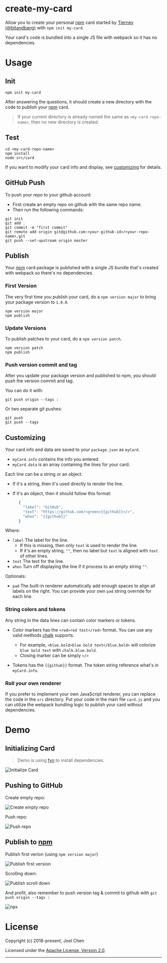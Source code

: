 # create-my-card

Allow you to create your personal [npm] card started by [Tierney (@bitandbang)] with `npm init my-card`.

Your card's code is bundled into a single JS file with webpack so it has no dependencies.

# Usage

## Init

```
npm init my-card
```

After answering the questions, it should create a new directory with the code to publish your [npm] card.

> If your current directory is already named the same as `<my-card-repo-name>`, then no new directory is created.

## Test

```
cd <my-card-repo-name>
npm install
node src/card
```

If you want to modify your card info and display, see [customizing](#customizing) for details.

## GitHub Push

To push your repo to your github account:

- First create an empty repo on github with the same repo name.
- Then run the following commands:

```
git init
git add .
git commit -m "first commit"
git remote add origin git@github.com:<your-github-id>/<your-repo-name>.git
git push --set-upstream origin master
```

## Publish

Your [npm] card package is published with a single JS bundle that's created with webpack so there's no dependencies.

### First Version

The very first time you publish your card, do a `npm version major` to bring your package version to `1.0.0`.

```
npm version major
npm publish
```

### Update Versions

To publish patches to your card, do a `npm version patch`.

```
npm version patch
npm publish
```

### Push version commit and tag

After you update your package version and published to npm, you should push the version commit and tag.

You can do it with:

```
git push origin --tags :
```

Or two separate git pushes:

```
git push
git push --tags
```

## Customizing

Your card info and data are saved to your `package.json` as `myCard`.

- `myCard.info` contains the info you entered.
- `myCard.data` is an array containing the lines for your card.

Each line can be a string or an object.

- If it's a string, then it's used directly to render the line.

- If it's an object, then it should follow this format:

```js
      {
        "label": "GitHub",
        "text": "https://github.com/<green>{{github}}</>",
        "when": "{{github}}"
      }
```

Where:

- `label` The label for the line.
  - If this is missing, then only `text` is used to render the line.
  - If it's an empty string, `""`, then no label but `text` is aligned with `text` of other lines.
- `text` The text for the line.
- `when` Turn off displaying the line if it process to an empty string `""`.

Optionals:

- `pad` The built-in renderer automatically add enough spaces to align all labels on the right. You can provide your own `pad` string override for each line.

### String colors and tokens

Any string in the data lines can contain color markers or tokens.

- Color markers has the `<red>red text</red>` format. You can use any valid methods [chalk] supports.

  - For example, `<blue.bold>blue bold text</blue.bold>` will colorize `blue bold text` with `chalk.blue.bold`.
  - Closing marker can be simply `</>`

- Tokens has the `{{github}}` format. The token string reference what's in `myCard.info`.

### Roll your own renderer

If you prefer to implement your own JavaScript renderer, you can replace the code in the `src` directory. Put your code in the main file `card.js` and you can utilize the webpack bundling logic to publish your card without dependencies.

# Demo

## Initializing Card

> Demo is using [fyn] to install dependencies.

![Initialize Card][init-your-card]

## Pushing to GitHub

Create empty repo:

![Create empty repo][create-empty-repo]

Push repo:

![Push repo][push-repo]

## Publish to [npm]

Publish first verion (using `npm version major`)

![Publish first version][publish-1]

Scrolling down:

![Publish scroll down][publish-2]

And profit, also remember to push version tag & commit to github with `git push origin --tags :`

![npx][npx]

# License

Copyright (c) 2018-present, Joel Chen

Licensed under the [Apache License, Version 2.0](https://www.apache.org/licenses/LICENSE-2.0).

---

[create-empty-repo]: ./images/new-repo.png
[push-repo]: ./images/push-repo.png
[init-your-card]: ./images/demo1.png
[publish-1]: ./images/publish-1.png
[publish-2]: ./images/publish-2.png
[npx]: ./images/npx.png
[npm]: https://www.npmjs.com/
[fyn]: https://www.npmjs.com/package/fyn
[tierney (@bitandbang)]: https://www.npmjs.com/package/bitandbang
[chalk]: https://www.npmjs.com/package/chalk
